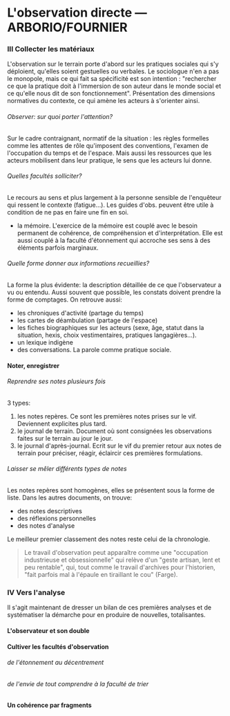 # L'observation directe — ARBORIO/FOURNIER

### III Collecter les matériaux

L'observation sur le terrain porte d'abord sur les pratiques sociales qui s'y déploient, qu'elles soient gestuelles ou verbales. Le sociologue n'en a pas le monopole, mais ce qui fait sa spécificité est son intention : "rechercher ce que la pratique doit à l'immersion de son auteur dans le monde social et ce qu'elle nous dit de son fonctionnement". Présentation des dimensions normatives du contexte, ce qui amène les acteurs à s'orienter ainsi.

###### Observer: sur quoi porter l'attention?

Sur le cadre contraignant, normatif de la situation : les règles formelles comme les attentes de rôle qu'imposent des conventions, l'examen de l'occupation du temps et de l'espace. Mais aussi les ressources que les acteurs mobilisent dans leur pratique, le sens que les acteurs lui donne.

###### Quelles facultés solliciter?

Le recours au sens et plus largement à la personne sensible de l'enquêteur qui ressent le contexte \(fatigue...\). Les guides d'obs. peuvent être utile à condition de ne pas en faire une fin en soi.

* la mémoire. L'exercice de la mémoire est couplé avec le besoin permanent de cohérence, de compréhension et d'interprétation. Elle est aussi couplé à la faculté d'étonnement qui accroche ses sens à des éléments parfois marginaux.

###### Quelle forme donner aux informations recueillies?

La forme la plus évidente: la description détaillée de ce que l'observateur a vu ou entendu. Aussi souvent que possible, les constats doivent prendre la forme de comptages. On retrouve aussi:

* les chroniques d'activité \(partage du temps\)
* les cartes de déambulation \(partage de l'espace\)
* les fiches biographiques sur les acteurs \(sexe, âge, statut dans la situation, hexis, choix vestimentaires, pratiques langagières...\).
* un lexique indigène
* des conversations. La parole comme pratique sociale.

#### Noter, enregistrer

###### Reprendre ses notes plusieurs fois

3 types:

1. les notes repères. Ce sont les premières notes prises sur le vif. Deviennent explicites plus tard.
2. le journal de terrain. Document où sont consignées les observations faites sur le terrain au jour le jour.
3. le journal d'après-journal. Ecrit sur le vif du premier retour aux notes de terrain pour préciser, réagir, éclaircir ces premières formulations.

###### Laisser se mêler différents types de notes

Les notes repères sont homogènes, elles se présentent sous la forme de liste. Dans les autres documents, on trouve:

* des notes descriptives
* des réflexions personnelles
* des notes d'analyse

Le meilleur premier classement des notes reste celui de la chronologie.

> Le travail d'observation peut apparaître comme une "occupation industrieuse et obsessionnelle" qui relève d'un "geste artisan, lent et peu rentable", qui, tout comme le travail d'archives pour l'historien, "fait parfois mal à l'épaule en tiraillant le cou" \(Farge\).

### IV Vers l'analyse

Il s'agit maintenant de dresser un bilan de ces premières analyses et de systématiser la démarche pour en produire de nouvelles, totalisantes.

#### L'observateur et son double

#### Cultiver les facultés d'observation

###### de l'étonnement au décentrement

###### de l'envie de tout comprendre à la faculté de trier

#### Un cohérence par fragments



